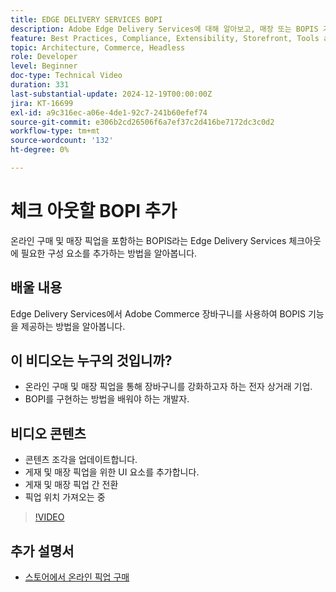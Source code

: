 ```yaml
---
title: EDGE DELIVERY SERVICES BOPI
description: Adobe Edge Delivery Services에 대해 알아보고, 매장 또는 BOPIS 기능에서 온라인 구매 픽업을 추가하여 확인해 보십시오.
feature: Best Practices, Compliance, Extensibility, Storefront, Tools and External Services
topic: Architecture, Commerce, Headless
role: Developer
level: Beginner
doc-type: Technical Video
duration: 331
last-substantial-update: 2024-12-19T00:00:00Z
jira: KT-16699
exl-id: a9c316ec-a06e-4de1-92c7-241b60efef74
source-git-commit: e306b2cd26506f6a7ef37c2d416be7172dc3c0d2
workflow-type: tm+mt
source-wordcount: '132'
ht-degree: 0%

---
```


# 체크 아웃할 BOPI 추가

온라인 구매 및 매장 픽업을 포함하는 BOPIS라는 Edge Delivery Services 체크아웃에 필요한 구성 요소를 추가하는 방법을 알아봅니다.

## 배울 내용

Edge Delivery Services에서 Adobe Commerce 장바구니를 사용하여 BOPIS 기능을 제공하는 방법을 알아봅니다.

## 이 비디오는 누구의 것입니까?

* 온라인 구매 및 매장 픽업을 통해 장바구니를 강화하고자 하는 전자 상거래 기업.
* BOPI를 구현하는 방법을 배워야 하는 개발자.

## 비디오 콘텐츠

* 콘텐츠 조각을 업데이트합니다.
* 게재 및 매장 픽업을 위한 UI 요소를 추가합니다.
* 게재 및 매장 픽업 간 전환
* 픽업 위치 가져오는 중

>[!VIDEO](https://video.tv.adobe.com/v/3441699?learn=on)

## 추가 설명서

* [스토어에서 온라인 픽업 구매](https://experienceleague.adobe.com/developer/commerce/storefront/dropins/checkout/tutorials/buy-online-pickup-in-store/?lang=ko)
